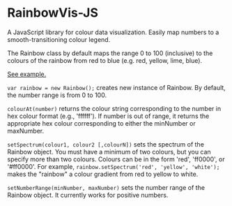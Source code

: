 RainbowVis-JS
=============

A JavaScript library for colour data visualization. Easily map numbers to a smooth-transitioning colour legend.

The Rainbow class by default maps the range 0 to 100 (inclusive) to the colours of the rainbow from red to blue (e.g. red, yellow, lime, blue).

[See example.](example.html)

`var rainbow = new Rainbow();` creates new instance of Rainbow. By default, the number range is from 0 to 100.

`colourAt(number)` returns the colour string corresponding to the number in hex colour format (e.g., 'ffffff'). If number is out of range, it returns the appropriate hex colour corresponding to either the minNumber or maxNumber.

`setSpectrum(colour1, colour2 [,colourN])` sets the spectrum of the Rainbow object. You must have a minimum of two colours, but you can specify more than two colours. Colours can be in the form 'red', 'ff0000', or '#ff0000'. For example, `rainbow.setSpectrum('red', 'yellow', 'white');` makes the "rainbow" a colour gradient from red to yellow to white.

`setNumberRange(minNumber, maxNumber)` sets the number range of the Rainbow object. It currently works for positive numbers. 
